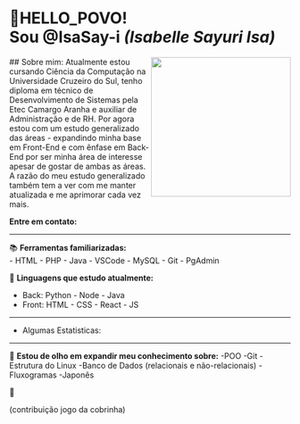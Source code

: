
<h1 align="left">👋HELLO_POVO! <br> Sou <strong>@IsaSay-i</strong> <i>(Isabelle Sayuri Isa)</i></h1>

<div>
  <p>
    <img align="right" src="https://raw.githubusercontent.com/IsaSay-i/IsaSay-i/main/assets/hollow-knight-spin.gif" width="250">
  </p>
  ## Sobre mim:
  Atualmente estou cursando Ciência da Computação na Universidade Cruzeiro do Sul, tenho diploma  
  em técnico de Desenvolvimento de Sistemas pela Etec Camargo Aranha e auxiliar de Administração e de RH.  
  Por agora estou com um estudo generalizado das áreas - expandindo minha base em Front-End e com ênfase em  
  Back-End por ser minha área de interesse apesar de gostar de ambas as áreas.  
  A razão do meu estudo generalizado também tem a ver com me manter atualizada e me aprimorar cada vez mais.  
</div>

**Entre em contato:**
<hr>

📚 **Ferramentas familiarizadas:** <br>
    - HTML
    - PHP
    - Java
    - VSCode
    - MySQL
    - Git
    - PgAdmin

🌱 **Linguagens que estudo atualmente:** <br>

- Back:
  Python - Node - Java <br>
- Front:
  HTML - CSS - React - JS

<hr>
     
- Algumas Estatisticas:

<hr>
        
👀 **Estou de olho em expandir meu conhecimento sobre:**
  -POO
  -Git
  -Estrutura do Linux
  -Banco de Dados (relacionais e não-relacionais)
  -Fluxogramas
  -Japonês

🤗

(contribuição jogo da cobrinha)
